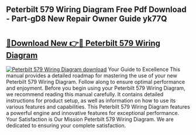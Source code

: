 ## Peterbilt 579 Wiring Diagram Free Pdf Download - Part-gD8 New Repair Owner Guide yk77Q

# <h2><a href="http://dfjfygp.blite.top/?on=Peterbilt+579+Wiring+Diagram">🔗Download New 👉🔴 Peterbilt 579 Wiring Diagram</a></h2>

[![Peterbilt 579 Wiring Diagram download](https://i.imgur.com/lujVjoI.png)](http://dfjfygp.blite.top/?on=Peterbilt+579+Wiring+Diagram)
Your Guide to Excellence This manual provides a detailed roadmap for mastering the use of your new Peterbilt 579 Wiring Diagram. Follow along to ensure optimal performance and enjoyment. Before you begin using your Peterbilt 579 Wiring Diagram, we recommend reading this manual carefully. It contains detailed instructions for product setup, as well as information on how to use its various features and capabilities. This Peterbilt 579 Wiring Diagram features a powerful engine and innovative features for exceptional performance. Your Satisfaction is Our Mission Peterbilt 579 Wiring Diagram. We are dedicated to ensuring your complete satisfaction.

